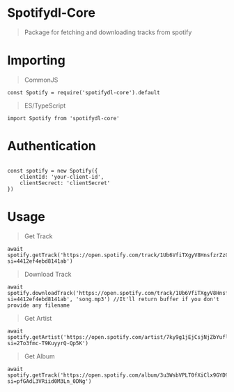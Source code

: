 # Spotifydl-Core

> Package for fetching and downloading tracks from spotify

# Importing

> CommonJS
```JS
const Spotify = require('spotifydl-core').default
```
> ES/TypeScript
```TS
import Spotify from 'spotifydl-core'
```
# Authentication

```JS

const spotify = new Spotify({
    clientId: 'your-client-id',
    clientSecrect: 'clientSecret'
})
```

# Usage

> Get Track
```JS
await spotify.getTrack('https://open.spotify.com/track/1Ub6VfiTXgyV8HnsfzrZzC?si=4412ef4ebd8141ab')
```

> Download Track
```JS
await spotify.downloadTrack('https://open.spotify.com/track/1Ub6VfiTXgyV8HnsfzrZzC?si=4412ef4ebd8141ab', 'song.mp3') //It'll return buffer if you don't provide any filename

```

> Get Artist
```JS
await spotify.getArtist('https://open.spotify.com/artist/7ky9g1jEjCsjNjZbYuflUJ?si=2To3fmc-T9KuyyrQ-Qp5K')
```

> Get Album
```JS
await spotify.getTrack('https://open.spotify.com/album/3u3WsbVPLT0fXiClx9GYD9?si=pfGAdL3VRiid0M3Ln_0DNg')
```